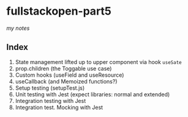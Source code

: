 # fullstackopen-part5

_my notes_

## Index

1. State management lifted up to upper component via hook `useSate`
2. prop.children (the Toggable use case)
3. Custom hooks (useField and useResource)
4. useCallback (and Memoized functions?)
5. Setup testing (setupTest.js)
6. Unit testing with Jest (expect libraries: normal and extended)
7. Integration testing with Jest
8. Integration test. Mocking with Jest
